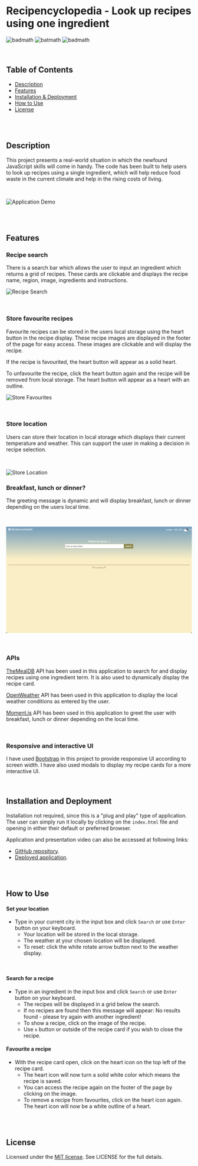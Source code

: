 # Recipencyclopedia - Look up recipes using one ingredient

![badmath](https://img.shields.io/github/issues/mmyleung/P1-Recipencyclopedia) ![batmath](https://img.shields.io/github/issues-pr-closed/mmyleung/P1-Recipencyclopedia) ![badmath](https://img.shields.io/github/license/mmyleung/P1-Recipencyclopedia)

</br>

## Table of Contents
* [Description](#description)
* [Features](#features)
* [Installation & Deployment](#installation-and-deployment)
* [How to Use](#how-to-use)
* [License](#license)

</br>

</br>

## Description

This project presents a real-world situation in which the newfound JavaScript skills will come in handy. The code has been built to help users to look up recipes using a single ingredient, which will help reduce food waste in the current climate and help in the rising costs of living. 

</br>

![Application Demo](./assets/readme-01-application-demo.gif)

</br>
</br>

## Features

### Recipe search

There is a search bar which allows the user to input an ingredient which returns a grid of recipes. These cards are clickable and displays the recipe name, region, image, ingredients and instructions.

![Recipe Search](./assets/readme-02-recipe-search-demo.gif) 

</br>

### Store favourite recipes

Favourite recipes can be stored in the users local storage using the heart button in the recipe display. These recipe images are displayed in the footer of the page for easy access. These images are clickable and will display the recipe.

If the recipe is favourited, the heart button will appear as a solid heart.

To unfavourite the recipe, click the heart button again and the recipe will be removed from local storage. The heart button will appear as a heart with an outline.

![Store Favourites](./assets/readme-03-store-favourites-demo.gif) 

</br>

### Store location

Users can store their location in local storage which displays their current temperature and weather. This can support the user in making a decision in recipe selection.

</br>

![Store Location](./assets/readme-04-store-location-demo.gif) 

### Breakfast, lunch or dinner?

The greeting message is dynamic and will display breakfast, lunch or dinner depending on the users local time.

</br>

![Store Favourites](./assets/readme-05-breakfast-lunch-dinner.png) 


</br>

### APIs

[TheMealDB](https://themealdb.com/api.php) API has been used in this application to search for and display recipes using one ingredient term. It is also used to dynamically display the recipe card.

[OpenWeather](https://openweathermap.org/api) API has been used in this application to display the local weather conditions as entered by the user.

[Moment.js](https://momentjs.com/) API has been used in this application to greet the user with breakfast, lunch or dinner depending on the local time.

</br>

### Responsive and interactive UI

I have used [Bootstrap](https://getbootstrap.com/) in this project to provide responsive UI according to screen width. I have also used modals to display my recipe cards for a more interactive UI.

</br>

## Installation and Deployment

Installation not required, since this is a "plug and play" type of application. The user can simply run it locally by clicking on the `index.html` file and opening in either their default or preferred browser.

Application and presentation video can also be accessed at following links:
* [GitHub repository](https://github.com/mmyleung/P1-Recipencyclopedia).
* [Deployed application](https://mmyleung.github.io/P1-Recipencyclopedia).

</br>
</br>

## How to Use 

#### Set your location

* Type in your current city in the input box and click `Search` or use `Enter` button on your keyboard.
    * Your location will be stored in the local storage.
    * The weather at your chosen location will be displayed.
    * To reset: click the white rotate arrow button next to the weather display.
    
</br>

#### Search for a recipe

* Type in an ingredient in the input box and click `Search` or use `Enter` button on your keyboard.
    * The recipes will be displayed in a grid below the search.
    * If no recipes are found then this message will appear: No results found - please try again with another ingredient! 
    * To show a recipe, click on the image of the recipe.
    * Use `x` button or outside of the recipe card if you wish to close the recipe.

#### Favourite a recipe

* With the recipe card open, click on the heart icon on the top left of the recipe card.
    * The heart icon will now turn a solid white color which means the recipe is saved.
    * You can access the recipe again on the footer of the page by clicking on the image.
    * To remove a recipe from favourites, click on the heart icon again. The heart icon will now be a white outline of a heart.

</br>
</br>

## License

Licensed under the [MIT license](https://github.com/git/git-scm.com/blob/main/MIT-LICENSE.txt). See LICENSE for the full details.
